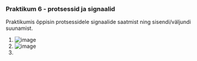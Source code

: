 ### Praktikum 6 - protsessid ja signaalid
Praktikumis õppisin protsessidele signaalide saatmist ning sisendi/väljundi suunamist.

1. ![image](https://github.com/user-attachments/assets/878d0a12-768f-4c25-8caa-33ef3210bae6)
2. ![image](https://github.com/user-attachments/assets/bf89d34e-19cb-411d-b729-aefc809fc97b)
3. 

